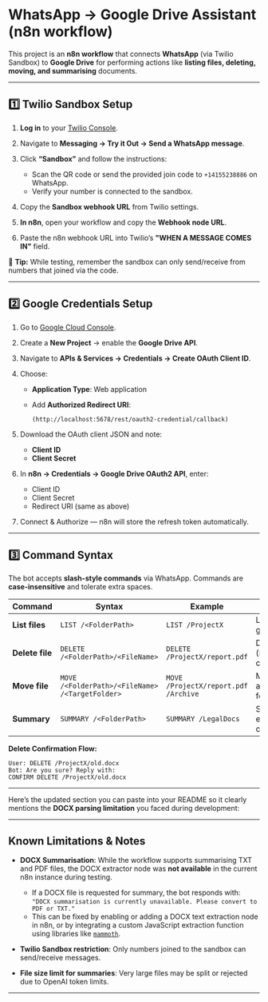
# WhatsApp → Google Drive Assistant (n8n workflow)

This project is an **n8n workflow** that connects **WhatsApp** (via Twilio Sandbox) to **Google Drive** for performing actions like **listing files, deleting, moving, and summarising** documents.

---

## 1️⃣ Twilio Sandbox Setup

1. **Log in** to your [Twilio Console](https://www.twilio.com/console).
2. Navigate to **Messaging → Try it Out → Send a WhatsApp message**.
3. Click **“Sandbox”** and follow the instructions:

   * Scan the QR code or send the provided join code to `+14155238886` on WhatsApp.
   * Verify your number is connected to the sandbox.
4. Copy the **Sandbox webhook URL** from Twilio settings.
5. **In n8n**, open your workflow and copy the **Webhook node URL**.
6. Paste the n8n webhook URL into Twilio’s **"WHEN A MESSAGE COMES IN"** field.

📌 **Tip:** While testing, remember the sandbox can only send/receive from numbers that joined via the code.

---

## 2️⃣ Google Credentials Setup

1. Go to [Google Cloud Console](https://console.cloud.google.com/).
2. Create a **New Project** → enable the **Google Drive API**.
3. Navigate to **APIs & Services → Credentials → Create OAuth Client ID**.
4. Choose:

   * **Application Type**: Web application
   * Add **Authorized Redirect URI**:

     ```
     (http://localhost:5678/rest/oauth2-credential/callback)
     ```
5. Download the OAuth client JSON and note:

   * **Client ID**
   * **Client Secret**
6. In **n8n → Credentials → Google Drive OAuth2 API**, enter:

   * Client ID
   * Client Secret
   * Redirect URI (same as above)
7. Connect & Authorize — n8n will store the refresh token automatically.

---

## 3️⃣ Command Syntax

The bot accepts **slash-style commands** via WhatsApp. Commands are **case-insensitive** and tolerate extra spaces.

| Command         | Syntax                                          | Example                              | Action                               |
| --------------- | ----------------------------------------------- | ------------------------------------ | ------------------------------------ |
| **List files**  | `LIST /<FolderPath>`                            | `LIST /ProjectX`                     | Lists files in given folder          |
| **Delete file** | `DELETE /<FolderPath>/<FileName>`               | `DELETE /ProjectX/report.pdf`        | Deletes file (requires confirmation) |
| **Move file**   | `MOVE /<FolderPath>/<FileName> /<TargetFolder>` | `MOVE /ProjectX/report.pdf /Archive` | Moves file to another folder         |
| **Summary**     | `SUMMARY /<FolderPath>`                         | `SUMMARY /LegalDocs`                 | Summarises each file’s contents      |

**Delete Confirmation Flow:**

```
User: DELETE /ProjectX/old.docx
Bot: Are you sure? Reply with:
CONFIRM DELETE /ProjectX/old.docx
```

---
Here’s the updated section you can paste into your README so it clearly mentions the **DOCX parsing limitation** you faced during development:

---

## Known Limitations & Notes

* **DOCX Summarisation**:
  While the workflow supports summarising TXT and PDF files, the DOCX extractor node was **not available** in the current n8n instance during testing.

  * If a DOCX file is requested for summary, the bot responds with:
    `"DOCX summarisation is currently unavailable. Please convert to PDF or TXT."`
  * This can be fixed by enabling or adding a DOCX text extraction node in n8n, or by integrating a custom JavaScript extraction function using libraries like [`mammoth`](https://github.com/mwilliamson/mammoth.js).

* **Twilio Sandbox restriction**: Only numbers joined to the sandbox can send/receive messages.

* **File size limit for summaries**: Very large files may be split or rejected due to OpenAI token limits.

---


